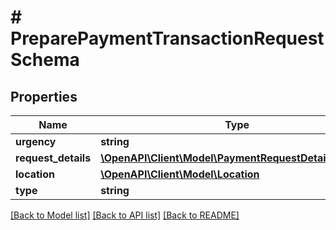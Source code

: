 # # PreparePaymentTransactionRequestSchema

## Properties

Name | Type | Description | Notes
------------ | ------------- | ------------- | -------------
**urgency** | **string** |  | [optional]
**request_details** | [**\OpenAPI\Client\Model\PaymentRequestDetailsSchema**](PaymentRequestDetailsSchema.md) |  | [optional]
**location** | [**\OpenAPI\Client\Model\Location**](Location.md) |  | [optional]
**type** | **string** |  | [optional]

[[Back to Model list]](../../README.md#models) [[Back to API list]](../../README.md#endpoints) [[Back to README]](../../README.md)
